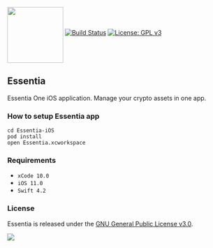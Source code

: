 [<img src="https://clogos.essdev.info/new/128x128/essentia.png" align="middle" width="128" height="128">](https://itunes.apple.com/ua/app/essentia/id1438535734)
[![Build Status](https://travis-ci.com/essentiaone/Essentia-iOS.svg?token=KxqSd9shNNgW2Ln2sojL&branch=develop)](https://travis-ci.com/essentiaone/Essentia-iOS)
[![License: GPL v3](https://img.shields.io/badge/License-GPLv3-blue.svg)](https://www.gnu.org/licenses/gpl-3.0)

## Essentia
Essentia One iOS application. Manage your crypto assets in one app.

### How to setup Essentia app
```
cd Essentia-iOS
pod install
open Essentia.xcworkspace
```
### Requirements
- `xCode 10.0`
- `iOS 11.0`
- `Swift 4.2`

### License
Essentia is released under the [GNU General Public License v3.0](https://github.com/essentiaone/Essentia-iOS/blob/develop/LICENSE).

[<img src="https://upload.wikimedia.org/wikipedia/commons/3/3c/Download_on_the_App_Store_Badge.svg" >](https://itunes.apple.com/ua/app/essentia/id1438535734)
